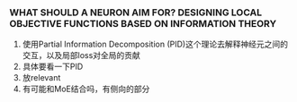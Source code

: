### WHAT SHOULD A NEURON AIM FOR? DESIGNING LOCAL OBJECTIVE FUNCTIONS BASED ON INFORMATION THEORY
1. 使用Partial Information Decomposition (PID)这个理论去解释神经元之间的交互，以及局部loss对全局的贡献
2. 具体要看一下PID
3. 放relevant
4. 有可能和MoE结合吗，有侧向的部分